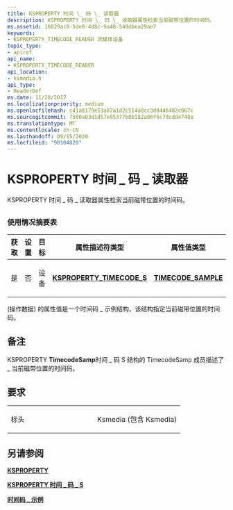```yaml
---
title: KSPROPERTY 时间 \_ 码 \_ 读取器
description: KSPROPERTY 时间 \_ 码 \_ 读取器属性检索当前磁带位置的时间码。
ms.assetid: 16029ac8-5de0-4d8c-9a48-549dbea29ae7
keywords:
- KSPROPERTY_TIMECODE_READER 流媒体设备
topic_type:
- apiref
api_name:
- KSPROPERTY_TIMECODE_READER
api_location:
- ksmedia.h
api_type:
- HeaderDef
ms.date: 11/28/2017
ms.localizationpriority: medium
ms.openlocfilehash: c41a8179e53a87a1d2c514a8cc3d8446402c067c
ms.sourcegitcommit: 7500a03d1d57e95377b0b182a06f6c7dcdd4748e
ms.translationtype: MT
ms.contentlocale: zh-CN
ms.lasthandoff: 09/15/2020
ms.locfileid: "90104820"
---
```

# <a name="ksproperty_timecode_reader"></a>KSPROPERTY 时间 \_ 码 \_ 读取器


KSPROPERTY 时间 \_ 码 \_ 读取器属性检索当前磁带位置的时间码。

## <span id="ddk_ksproperty_timecode_reader_ks"></span><span id="DDK_KSPROPERTY_TIMECODE_READER_KS"></span>


### <a name="usage-summary-table"></a>使用情况摘要表

<table>
<colgroup>
<col width="20%" />
<col width="20%" />
<col width="20%" />
<col width="20%" />
<col width="20%" />
</colgroup>
<thead>
<tr class="header">
<th>获取</th>
<th>设置</th>
<th>目标</th>
<th>属性描述符类型</th>
<th>属性值类型</th>
</tr>
</thead>
<tbody>
<tr class="odd">
<td><p>是</p></td>
<td><p>否</p></td>
<td><p>设备</p></td>
<td><p><a href="/windows-hardware/drivers/ddi/ksmedia/ns-ksmedia-ksproperty_timecode_s" data-raw-source="[&lt;strong&gt;KSPROPERTY_TIMECODE_S&lt;/strong&gt;](/windows-hardware/drivers/ddi/ksmedia/ns-ksmedia-ksproperty_timecode_s)"><strong>KSPROPERTY_TIMECODE_S</strong></a></p></td>
<td><p><a href="/windows-hardware/drivers/ddi/ksmedia/ns-ksmedia-tagtimecode_sample" data-raw-source="[&lt;strong&gt;TIMECODE_SAMPLE&lt;/strong&gt;](/windows-hardware/drivers/ddi/ksmedia/ns-ksmedia-tagtimecode_sample)"><strong>TIMECODE_SAMPLE</strong></a></p></td>
</tr>
</tbody>
</table>

 

 (操作数据) 的属性值是一个时间码 \_ 示例结构，该结构指定当前磁带位置的时间码。

<a name="remarks"></a>备注
-------

KSPROPERTY **TimecodeSamp**时间 \_ 码 S 结构的 TimecodeSamp 成员描述了 \_ 当前磁带位置的时间码。

<a name="requirements"></a>要求
------------

<table>
<colgroup>
<col width="50%" />
<col width="50%" />
</colgroup>
<tbody>
<tr class="odd">
<td><p>标头</p></td>
<td>Ksmedia (包含 Ksmedia) </td>
</tr>
</tbody>
</table>

## <a name="see-also"></a>另请参阅


[**KSPROPERTY**](/windows-hardware/drivers/ddi/ks/ns-ks-ksidentifier)

[**KSPROPERTY 时间 \_ 码 \_ S**](/windows-hardware/drivers/ddi/ksmedia/ns-ksmedia-ksproperty_timecode_s)

[**时间码 \_ 示例**](/windows-hardware/drivers/ddi/ksmedia/ns-ksmedia-tagtimecode_sample)

